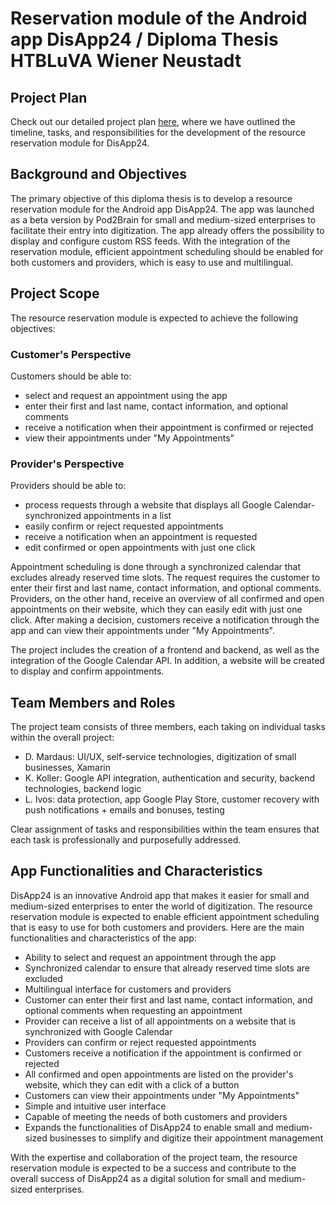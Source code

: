 # Reservation module of the Android app DisApp24 / Diploma Thesis HTBLuVA Wiener Neustadt

## Project Plan
Check out our detailed project plan [here](https://docs.google.com/document/d/1L6PcH95zFZOHiQwp8dvAuzCZ7MBv1anFZxgvv-mOmqw/edit?usp=sharing), where we have outlined the timeline, tasks, and responsibilities for the development of the resource reservation module for DisApp24.

## Background and Objectives
The primary objective of this diploma thesis is to develop a resource reservation module for the Android app DisApp24. The app was launched as a beta version by Pod2Brain for small and medium-sized enterprises to facilitate their entry into digitization. The app already offers the possibility to display and configure custom RSS feeds. With the integration of the reservation module, efficient appointment scheduling should be enabled for both customers and providers, which is easy to use and multilingual.

## Project Scope
The resource reservation module is expected to achieve the following objectives:

### Customer's Perspective
Customers should be able to:
- select and request an appointment using the app
- enter their first and last name, contact information, and optional comments
- receive a notification when their appointment is confirmed or rejected
- view their appointments under "My Appointments"

### Provider's Perspective
Providers should be able to:
- process requests through a website that displays all Google Calendar-synchronized appointments in a list
- easily confirm or reject requested appointments
- receive a notification when an appointment is requested
- edit confirmed or open appointments with just one click

Appointment scheduling is done through a synchronized calendar that excludes already reserved time slots. The request requires the customer to enter their first and last name, contact information, and optional comments. Providers, on the other hand, receive an overview of all confirmed and open appointments on their website, which they can easily edit with just one click. After making a decision, customers receive a notification through the app and can view their appointments under "My Appointments".

The project includes the creation of a frontend and backend, as well as the integration of the Google Calendar API. In addition, a website will be created to display and confirm appointments.

## Team Members and Roles
The project team consists of three members, each taking on individual tasks within the overall project:

- D. Mardaus: UI/UX, self-service technologies, digitization of small businesses, Xamarin
- K. Koller: Google API integration, authentication and security, backend technologies, backend logic
- L. Ivos: data protection, app Google Play Store, customer recovery with push notifications + emails and bonuses, testing

Clear assignment of tasks and responsibilities within the team ensures that each task is professionally and purposefully addressed.

## App Functionalities and Characteristics
DisApp24 is an innovative Android app that makes it easier for small and medium-sized enterprises to enter the world of digitization. The resource reservation module is expected to enable efficient appointment scheduling that is easy to use for both customers and providers. Here are the main functionalities and characteristics of the app:

- Ability to select and request an appointment through the app
- Synchronized calendar to ensure that already reserved time slots are excluded
- Multilingual interface for customers and providers
- Customer can enter their first and last name, contact information, and optional comments when requesting an appointment
- Provider can receive a list of all appointments on a website that is synchronized with Google Calendar
- Providers can confirm or reject requested appointments
- Customers receive a notification if the appointment is confirmed or rejected
- All confirmed and open appointments are listed on the provider's website, which they can edit with a click of a button
- Customers can view their appointments under "My Appointments"
- Simple and intuitive user interface
- Capable of meeting the needs of both customers and providers
- Expands the functionalities of DisApp24 to enable small and medium-sized businesses to simplify and digitize their appointment management

With the expertise and collaboration of the project team, the resource reservation module is expected to be a success and contribute to the overall success of DisApp24 as a digital solution for small and medium-sized enterprises.

